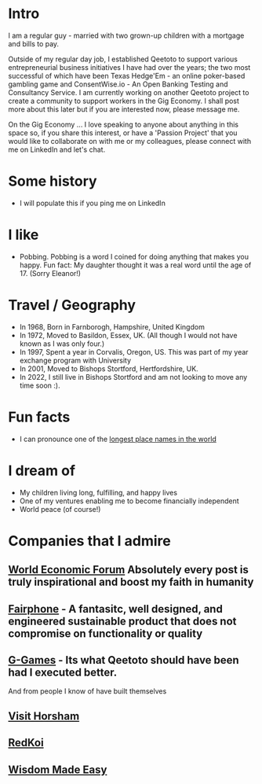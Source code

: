 
# Intro

I am a regular guy - married with two grown-up children with a mortgage and bills to pay.  

Outside of my regular day job, I established Qeetoto to support various entrepreneurial business initiatives I have had over the years; the two most successful of which have been Texas Hedge'Em - an online poker-based gambling game and ConsentWise.io - An Open Banking Testing and Consultancy Service. I am currently working on another Qeetoto project to create a community to support workers in the Gig Economy.  I shall post more about this later but if you are interested now, please message me.

On the Gig Economy ... I love speaking to anyone about anything in this space so, if you share this interest, or have a 'Passion Project' that you would like to collaborate on with me or my colleagues, please connect with me on LinkedIn and let's chat.

# Some history

- I will populate this if you ping me on LinkedIn

# I like

- Pobbing.  Pobbing is a word I coined for doing anything that makes you happy.  Fun fact: My daughter thought it was a real word until the age of 17. (Sorry Eleanor!)


# Travel / Geography

- In 1968, Born in Farnborogh, Hampshire, United Kingdom
- In 1972, Moved to Basildon, Essex, UK. (All though I would not have known as I was only four.)
- In 1997, Spent a year in Corvalis, Oregon, US. This was part of my year exchange program with University
- In 2001, Moved to Bishops Stortford, Hertfordshire, UK.
- In 2022, I still live in Bishops Stortford and am not looking to move any time soon :).


# Fun facts

- I can pronounce one of the [longest place names in the world](https://www.businessinsider.com/the-worlds-longest-place-name-has-85-letters-see-if-you-can-pronounce-it-2018-2?r=US&IR=T)

# I dream of

- My children living long, fulfilling, and happy lives
- One of my ventures enabling me to become financially independent
- World peace (of course!)


# Companies that I admire

## [World Economic Forum](https://www.weforum.org/about/world-economic-forum/) Absolutely every post is truly inspirational and boost my faith in humanity
## [Fairphone](https://www.fairphone.com/) - A fantasitc, well designed, and engineered sustainable product that does not compromise on functionality or quality
## [G-Games](https://g.games/) - Its what Qeetoto should have been had I executed better.

And from people I know of have built themselves
## [Visit Horsham](https://www.visithorsham.co.uk/)
## [RedKoi](https://redkoi.co.uk/)
## [Wisdom Made Easy](https://www.instagram.com/wisdommadeeasy/)






